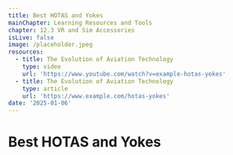 ```yaml
---
title: Best HOTAS and Yokes
mainChapter: Learning Resources and Tools
chapter: 12.3 VR and Sim Accessories
isLive: false
image: /placeholder.jpeg
resources:
  - title: The Evolution of Aviation Technology
    type: video
    url: 'https://www.youtube.com/watch?v=example-hotas-yokes'
  - title: The Evolution of Aviation Technology
    type: article
    url: 'https://www.example.com/hotas-yokes'
date: '2025-01-06'
---
```


# Best HOTAS and Yokes
